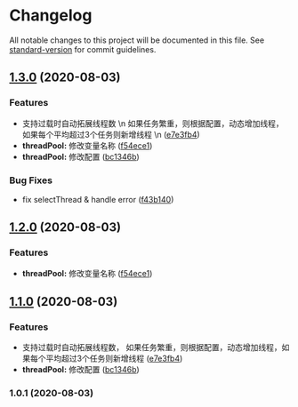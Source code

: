 # Changelog

All notable changes to this project will be documented in this file. See [standard-version](https://github.com/conventional-changelog/standard-version) for commit guidelines.


## [1.3.0](https://github.com/theanarkh/nodejs-threadpool/compare/v1.0.1...v1.3.0) (2020-08-03)


### Features

* 支持过载时自动拓展线程数 \n 如果任务繁重，则根据配置，动态增加线程，如果每个平均超过3个任务则新增线程 \n ([e7e3fb4](https://github.com/theanarkh/nodejs-threadpool/commit/e7e3fb47f080b6c57d7520c51b02b9065886c2f2))
* **threadPool:** 修改变量名称 ([f54ece1](https://github.com/theanarkh/nodejs-threadpool/commit/f54ece128e8f560ad2561ee7794d61e906bc270a))
* **threadPool:** 修改配置 ([bc1346b](https://github.com/theanarkh/nodejs-threadpool/commit/bc1346bbd0a8e79bbb4a4b58125a19cd5bfe2521))


### Bug Fixes

* fix selectThread & handle error ([f43b140](https://github.com/theanarkh/nodejs-threadpool/commit/f43b1401a50f9762267d641cb97bd370d77f4fad))

## [1.2.0](https://github.com/theanarkh/nodejs-threadpool/compare/v1.1.0...v1.2.0) (2020-08-03)


### Features

* **threadPool:** 修改变量名称 ([f54ece1](https://github.com/theanarkh/nodejs-threadpool/commit/f54ece128e8f560ad2561ee7794d61e906bc270a))

## [1.1.0](https://github.com/theanarkh/nodejs-threadpool/compare/v1.0.1...v1.1.0) (2020-08-03)


### Features

* 支持过载时自动拓展线程数， 如果任务繁重，则根据配置，动态增加线程，如果每个平均超过3个任务则新增线程 ([e7e3fb4](https://github.com/theanarkh/nodejs-threadpool/commit/e7e3fb47f080b6c57d7520c51b02b9065886c2f2))
* **threadPool:** 修改配置 ([bc1346b](https://github.com/theanarkh/nodejs-threadpool/commit/bc1346bbd0a8e79bbb4a4b58125a19cd5bfe2521))

### 1.0.1 (2020-08-03)
